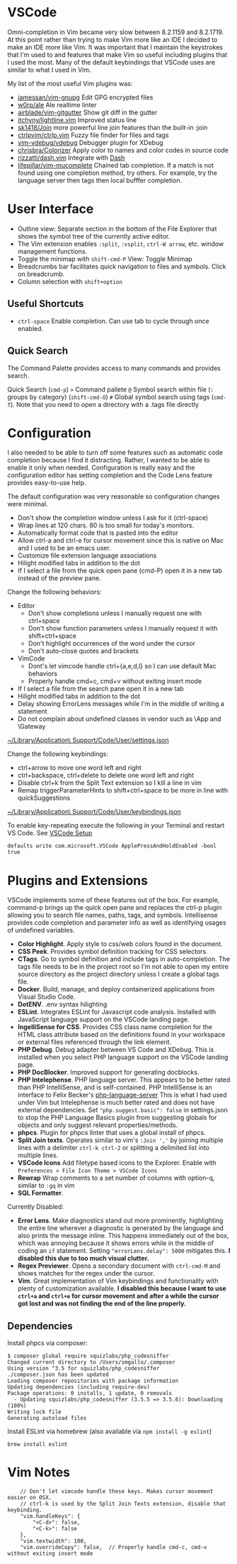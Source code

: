# VSCode

Omni-completion in Vim became very slow between 8.2.1159 and 8.2.1719. At this point rather than
trying to make Vim more like an IDE I decided to make an IDE more like Vim. It was important that I
maintain the keystrokes that I'm used to and features that make Vim so useful including plugins that
I used the most. Many of the default keybindings that VSCode uses are similar to what I used in Vim.

My list of the most useful Vim plugins was:
- [jamessan/vim-gnupg](https://www.github.com/jamessan/vim-gnupg) Edit GPG encrypted files
- [w0rp/ale](https://www.github.com/w0rp/ale) Ale realtime linter
- [airblade/vim-gitgutter](https://www.github.com/airblade/vim-gitgutter) Show git diff in the gutter
- [itchyny/lightline.vim](https://www.github.com/itchyny/lightline.vim) Improved status line
- [sk1418/Join](https://www.github.com/sk1418/Join) more powerful line join features than the built-in :join
- [ctrlpvim/ctrlp.vim](https://www.github.com/ctrlpvim/ctrlp.vim) Fuzzy file finder for files and
  tags
- [vim-vdebug/vdebug](https://www.github.com/vim-vdebug/vdebug) Debugger plugin for XDebug
- [chrisbra/Colorizer](https://www.github.com/chrisbra/Colorizer) Apply color to names and color codes in source code
- [rizzatti/dash.vim](https://www.github.com/rizzatti/dash.vim) Integrate with [Dash](https://kapeli.com/dash)
- [lifepillar/vim-mucomplete](https://www.github.com/lifepillar/vim-mucomplete) Chained tab
  completion. If a match is not found using one completion method, try others.  For example, try the
  language server then tags then local bufffer completion.

# User Interface

- Outline view: Separate section in the bottom of the File Explorer that shows the symbol tree of
  the currently active editor.
- The Vim extension enables `:split`, `:vsplit`, `ctrl-W arrow`, etc. window management functions.
- Toggle the minimap with `shift-cmd-P` View: Toggle Minimap
- Breadcrumbs bar facilitates quick navigation to files and symbols. Click on breadcrumb.
- Column selection with `shift+option`

## Useful Shortcuts

- `ctrl-space` Enable completion. Can use tab to cycle through once enabled.

## Quick Search

The Command Palette provides access to many commands and provides search.

Quick Search (`cmd-p`)
`>` Command pallete
`@` Symbol search within file (`:` groups by category) (`shift-cmd-O`)
`#` Global symbol search using tags (`cmd-T`). Note that you need to open a directory with a .tags file directly

# Configuration

I also needed to be able to turn off some features such as automatic code completion because I find
it distracting. Rather, I wanted to be able to enable it only when needed. Configuration is really
easy and the configuration editor has setting completion and the Code Lens feature provides
easy-to-use help.

The default configuration was very reasonable so configuration changes were minimal.
- Don't show the completion window unless I ask for it (ctrl-space)
- Wrap lines at 120 chars. 80 is too small for today's monitors.
- Automatically format code that is pasted into the editor
- Allow ctrl-a and ctrl-e for cursor movement since this is native on Mac and I used to be an emacs
  user.
- Customize file extension language associations
- Hilight modified tabs in addition to the dot
- If I select a file from the quick open pane (cmd-P) open it in a new tab instead of the preview
  pane.

Change the following behaviors:
- Editor
    - Don't show completions unless I manually request one with ctrl+space
    - Don't show function parameters unless I manually request it with shift+ctrl+space
    - Don't highlight occurrences of the word under the cursor
    - Don't auto-close quotes and brackets
- VimCode
    - Dont's let vimcode handle ctrl+{a,e,d,l} so I can use default Mac behaviors
    - Properly handle cmd+c, cmd+v without exiting insert mode
- If I select a file from the search pane open it in a new tab
- Hilight modified tabs in addition to the dot
- Delay showing ErrorLens messages while I'm in the middle of writing a statement
- Do not complain about undefined classes in vendor such as \App and \Gateway

[~/Library/Application\ Support/Code/User/settings.json](settings.json)

Change the following keybindings:
- ctrl+arrow to move one word left and right
- ctrl+backspace, ctrl+delete to delete one word left and right
- Disable ctrl+k from the Split Text extension so I kill a line in vim
- Remap triggerParameterHints to shift+ctrl+space to be more in line with quickSuggestions

[~/Library/Application\ Support/Code/User/keybindings.json](keybindings.json)

To enable key-repeating execute the following in your Terminal and restart VS Code. See
[VSCode Setup](https://github.com/VSCodeVim/Vim#mac-setup)

```
defaults write com.microsoft.VSCode ApplePressAndHoldEnabled -bool true
```

# Plugins and Extensions

VSCode implements some of these features out of the box. For example, command-p brings up the quick
open pane and replaces the ctrl-p plugin allowing you to search file names, paths, tags, and symbols.
Intellisense provides code completion and parameter info as well as identifying usages of undefined
variables.

- **Color Highlight**. Apply style to css/web colors found in the document.
- **CSS Peek**. Provides symbol definition tracking for CSS selectors.
- **CTags**. Go to symbol definition and include tags in auto-completion. The tags file needs to be
  in the project root so I'm not able to open my entire source directory as the project directory
  unless I create a global tags file.
- **Docker**. Build, manage, and deploy containerized applications from Visual Studio Code.
- **DotENV**. .env syntax hilighting
- **ESLint**. Integrates ESLint for Javascript code analysis. Installed with JavaScript language
  support on the VSCode landing page.
- **IngelliSense for CSS**. Provides CSS class name completion for the HTML class attribute based on
  the definitions found in your workspace or external files referenced through the link element.
- **PHP Debug**. Debug adapter between VS Code and XDebug. This is installed when you select PHP
  language support on the VSCode landing page.
- **PHP DocBlocker**. Improved support for generating docblocks.
- **PHP Intelephense**. PHP language server. This appears to be better rated than PHP IntelliSense,
  and is self-contained. PHP IntelliSense is an interface to Felix Becker's
  [php-language-server](https://github.com/felixfbecker/php-language-server) This is what I had used
  under Vim but Intelephense is much better rated and does not have external dependencies.
  Set `"php.suggest.basic": false` in settings.json to stop the PHP Language Basics plugin from suggesting
  globals for objects and only suggest relevant properties/methods.
- **phpcs**. Plugin for phpcs linter that uses a global install of phpcs.
- **Split Join texts**. Operates similar to vim's `:Join ','` by joining multiple lines with a
  delimiter `ctrl-k ctrl-2` or splitting a delimited list into multiple lines.
- **VSCode Icons** Add filetype based icons to the Explorer. Enable with `Preferences > File Icon Theme > VSCode Icons`
- **Rewrap** Wrap comments to a set number of columns with option-q, similar to `:gq` in vim
- **SQL Formatter**.

Currently Disabled:
- **Error Lens**. Make diagnostics stand out more prominently, highlighting the entire line wherever a
  diagnostic is generated by the language and also prints the message inline. This happens
  immediately out of the box, which was annoying because it shows errors while in the middle of
  coding an `if` statement. Setting `"errorLens.delay": 5000` mitigates this.  **I disabled this due to too much visual clutter.**
- **Regex Previewer**. Opens a secondary document with `ctrl-cmd-M` and shows matches for the regex under the cursor.
- **Vim**. Great implementation of Vim keybindings and functionality with plenty of customization
  available. **I disabled this because I want to use `ctrl+a` and `ctrl+e` for cursor movement and
  after a while the cursor got lost and was not finding the end of the line properly.**

## Dependencies

Install phpcs via composer:

```
$ composer global require squizlabs/php_codesniffer
Changed current directory to /Users/smgallo/.composer
Using version ^3.5 for squizlabs/php_codesniffer
./composer.json has been updated
Loading composer repositories with package information
Updating dependencies (including require-dev)
Package operations: 0 installs, 1 update, 0 removals
  - Updating squizlabs/php_codesniffer (3.5.5 => 3.5.6): Downloading (100%)
Writing lock file
Generating autoload files
```

Install ESLint via homebrew (also available via `npm install -g eslint`)

```
brew install eslint
```

# Vim Notes

```
    // Don't let vimcode handle these keys. Makes cursor movement easier on OSX.
    // ctrl-k is used by the Split Join Texts extension, disable that keybinding.
    "vim.handleKeys": {
        "<C-d>": false,
        "<C-k>": false
    },
    "vim.textwidth": 100,
    "vim.overrideCopy": false,  // Properly handle cmd-c, cmd-v without exiting insert mode
```

